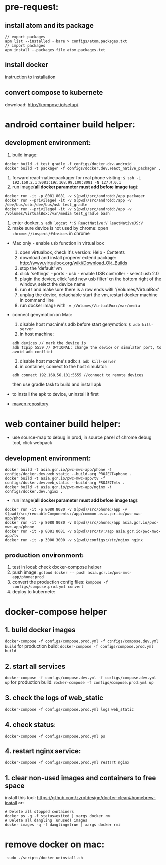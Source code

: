 # pre-request:
## install atom and its package
```
// export packages
apm list --installed --bare > configs/atom.packages.txt
// import packages
apm install --packages-file atom.packages.txt
```

## install docker
instruction to installation

## convert compose to kubernete
download: http://kompose.io/setup/

# android container build helper:
## development environment:
1. build image:
```
docker build -t test_gradle -f configs/docker.dev.android .
docker build -t packager -f configs/docker.dev.react_native_packager .
```
1. forward react-native packager for real phone visiting: ``$ ssh -L 192.168.2.1:8081:192.168.99.100:8081 -N 127.0.0.1``
1. run image(**all docker parameter must add before image tag**):
```
docker run -it -p 8081:8081 -v $(pwd)/src/android:/app packager
docker run --privileged -it -v $(pwd)/src/android:/app -v /dev/bus/usb:/dev/bus/usb test_gradle
docker run --privileged -it -v $(pwd)/src/android:/app -v /Volumes/VirtualBox:/var/media test_gradle bash
```
1. enter docker, ``$ adb logcat *:S ReactNative:V ReactNativeJS:V``
1. make sure device is not used by chrome: open ``chrome://inspect/#devices`` in chrome
* Mac only - enable usb function in virtual box
  1. open virtualbox, check it's version: Help - Contents
  2. download and install properer extend package: http://www.virtualbox.org/wiki/Download_Old_Builds
  3. stop the 'default' vm
  4. click 'settings' - ports - usb - enable USB controller - select usb 2.0
  5. plugin the device, click 'add new usb filter' on the bottom right of the window, select the device name
  5. run ``df`` and make sure there is a row ends with '/Volumes/VirtualBox'
  6. unplug the device, detachable start the vm, restart docker machine in command line
  7. run docker image with ``-v /Volumes/VirtualBox:/var/media``

* connect genymotion on Mac:
  1. disable host machine's adb before start genymotion:
  ``$ adb kill-server``
  2. in host machine:
  ```
  adb devices // mark the device ip
  adb tcpip 5559 // OPTIONAL: change the device or simulator port, to avoid adb conflict
  ```
  3. disable host machine's adb:
  ``$ adb kill-server``
  4. in container, connect to the host simulator:
  ```
  adb connect 192.168.56.101:5555 //connect to remote devices
  ```
  then use gradle task to build and install apk
* to install the apk to device, uninstall it first
* [maven repository](https://mvnrepository.com/repos)

# web container build helper:
* use source-map to debug in prod, in source panel of chrome debug tool, click webpack
## development environment:
```
docker build -t asia.gcr.io/pwc-mwc-app/phone -f configs/docker.dev.web_static --build-arg PROJECT=phone .
docker build -t asia.gcr.io/pwc-mwc-app/tv -f configs/docker.dev.web_static --build-arg PROJECT=tv .
docker build -t asia.gcr.io/pwc-mwc-app/nginx -f configs/docker.dev.nginx .
```
* run image(**all docker parameter must add before image tag**):
```
docker run -it -p 8080:8080 -v $(pwd)/src/phone:/app -v $(pwd)/src/reusableComponents:/app/common asia.gcr.io/pwc-mwc-app/phone
docker run -it -p 8080:8080 -v $(pwd)/src/phone:/app asia.gcr.io/pwc-mwc-app/phone
docker run -it -p 8081:8081 -v $(pwd)/src/tv:/app asia.gcr.io/pwc-mwc-app/tv
docker run -it -p 3000:3000 -v $(pwd)/configs:/etc/nginx nginx
```

## production environment:
1. test in local: check docker-compose helper
1. push image: ``gcloud docker -- push asia.gcr.io/pwc-mwc-app/phone:prod``
1. convert the production config files: ``kompose -f configs/compose.prod.yml convert``
1. deploy to kubernete:

# docker-compose helper
## 1. build docker images
``docker-compose -f configs/compose.prod.yml -f configs/compose.dev.yml build``
for production build:
``docker-compose -f configs/compose.prod.yml build``
## 2. start all services
``docker-compose -f configs/compose.dev.yml -f configs/compose.dev.yml up``
for production build:
``docker-compose -f configs/compose.prod.yml up``
## 3. check the logs of web_static
``docker-compose -f configs/compose.prod.yml logs web_static``
## 4. check status:
``docker-compose -f configs/compose.prod.yml ps``
## 4. restart nginx service:
``docker-compose -f configs/compose.prod.yml restart nginx``
## 1. clear non-used images and containers to free space
install this tool: https://github.com/zzrotdesign/docker-clean#homebrew-install
or:
```
# Delete all stopped containers
docker ps -q -f status=exited | xargs docker rm
# Delete all dangling (unused) images
docker images -q -f dangling=true | xargs docker rmi
```

# remove docker on mac:
`` sudo ./scripts/docker.uninstall.sh``
